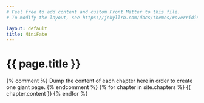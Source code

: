 ```yaml
---
# Feel free to add content and custom Front Matter to this file.
# To modify the layout, see https://jekyllrb.com/docs/themes/#overriding-theme-defaults

layout: default
title: MiniFate
---
```


<h1 class="page-title">{{ page.title }}</h1>

{% comment %}
Dump the content of each chapter here in order to create one
giant page.
{% endcomment %}
{% for chapter in site.chapters %}
  {{ chapter.content }}
{% endfor %}
